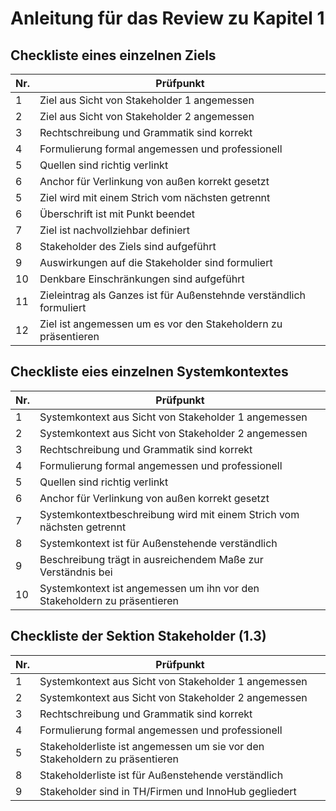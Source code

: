 # Anleitung für das Review zu Kapitel 1

## Checkliste eines einzelnen Ziels
| Nr\. | Prüfpunkt |
|---|---|
|  1 | Ziel aus Sicht von Stakeholder 1 angemessen |
|  2 | Ziel aus Sicht von Stakeholder 2 angemessen |
|  3 | Rechtschreibung und Grammatik sind korrekt |
|  4 | Formulierung formal angemessen und professionell |
|  5 | Quellen sind richtig verlinkt |
|  6 | Anchor für Verlinkung von außen korrekt gesetzt |
|  5 | Ziel wird mit einem Strich vom nächsten getrennt |
|  6 | Überschrift ist mit Punkt beendet |
|  7 | Ziel ist nachvollziehbar definiert |
|  8 | Stakeholder des Ziels sind aufgeführt |
|  9 | Auswirkungen auf die Stakeholder sind formuliert |
| 10 | Denkbare Einschränkungen sind aufgeführt |
| 11 | Zieleintrag als Ganzes ist für Außenstehnde verständlich formuliert |
| 12 | Ziel ist angemessen um es vor den Stakeholdern zu präsentieren |

## Checkliste eies einzelnen Systemkontextes
| Nr\. | Prüfpunkt |
|---|---|
|  1 | Systemkontext aus Sicht von Stakeholder 1 angemessen |
|  2 | Systemkontext aus Sicht von Stakeholder 2 angemessen |
|  3 | Rechtschreibung und Grammatik sind korrekt |
|  4 | Formulierung formal angemessen und professionell |
|  5 | Quellen sind richtig verlinkt |
|  6 | Anchor für Verlinkung von außen korrekt gesetzt |
|  7 | Systemkontextbeschreibung wird mit einem Strich vom nächsten getrennt |
|  8 | Systemkontext ist für Außenstehende verständlich |
|  9 | Beschreibung trägt in ausreichendem Maße zur Verständnis bei |
| 10 | Systemkontext ist angemessen um ihn vor den Stakeholdern zu präsentieren |

## Checkliste der Sektion Stakeholder (1.3)
| Nr\. | Prüfpunkt |
|---|---|
|  1 | Systemkontext aus Sicht von Stakeholder 1 angemessen |
|  2 | Systemkontext aus Sicht von Stakeholder 2 angemessen |
|  3 | Rechtschreibung und Grammatik sind korrekt |
|  4 | Formulierung formal angemessen und professionell |
|  5 | Stakeholderliste ist angemessen um sie vor den Stakeholdern zu präsentieren |
|  8 | Stakeholderliste ist für Außenstehende verständlich |
|  9 | Stakeholder sind in TH/Firmen und InnoHub gegliedert |
